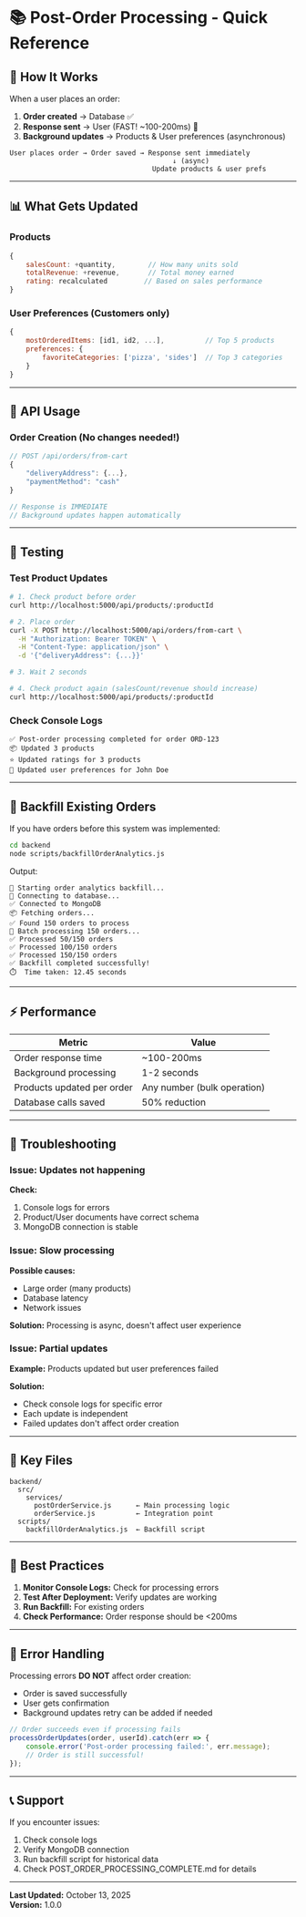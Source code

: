 # 📚 Post-Order Processing - Quick Reference

## 🚀 How It Works

When a user places an order:
1. **Order created** → Database ✅
2. **Response sent** → User (FAST! ~100-200ms) 🚀
3. **Background updates** → Products & User preferences (asynchronous)

```
User places order → Order saved → Response sent immediately
                                        ↓ (async)
                                   Update products & user prefs
```

---

## 📊 What Gets Updated

### Products
```javascript
{
    salesCount: +quantity,        // How many units sold
    totalRevenue: +revenue,       // Total money earned
    rating: recalculated         // Based on sales performance
}
```

### User Preferences (Customers only)
```javascript
{
    mostOrderedItems: [id1, id2, ...],          // Top 5 products
    preferences: {
        favoriteCategories: ['pizza', 'sides']  // Top 3 categories
    }
}
```

---

## 🔧 API Usage

### Order Creation (No changes needed!)
```javascript
// POST /api/orders/from-cart
{
    "deliveryAddress": {...},
    "paymentMethod": "cash"
}

// Response is IMMEDIATE
// Background updates happen automatically
```

---

## 🧪 Testing

### Test Product Updates
```bash
# 1. Check product before order
curl http://localhost:5000/api/products/:productId

# 2. Place order
curl -X POST http://localhost:5000/api/orders/from-cart \
  -H "Authorization: Bearer TOKEN" \
  -H "Content-Type: application/json" \
  -d '{"deliveryAddress": {...}}'

# 3. Wait 2 seconds

# 4. Check product again (salesCount/revenue should increase)
curl http://localhost:5000/api/products/:productId
```

### Check Console Logs
```
✅ Post-order processing completed for order ORD-123
📦 Updated 3 products
⭐ Updated ratings for 3 products
👤 Updated user preferences for John Doe
```

---

## 🔄 Backfill Existing Orders

If you have orders before this system was implemented:

```bash
cd backend
node scripts/backfillOrderAnalytics.js
```

Output:
```
🔄 Starting order analytics backfill...
📡 Connecting to database...
✅ Connected to MongoDB
📦 Fetching orders...
✅ Found 150 orders to process
🔄 Batch processing 150 orders...
✅ Processed 50/150 orders
✅ Processed 100/150 orders
✅ Processed 150/150 orders
✅ Backfill completed successfully!
⏱️  Time taken: 12.45 seconds
```

---

## ⚡ Performance

| Metric | Value |
|--------|-------|
| Order response time | ~100-200ms |
| Background processing | 1-2 seconds |
| Products updated per order | Any number (bulk operation) |
| Database calls saved | 50% reduction |

---

## 🐛 Troubleshooting

### Issue: Updates not happening
**Check:**
1. Console logs for errors
2. Product/User documents have correct schema
3. MongoDB connection is stable

### Issue: Slow processing
**Possible causes:**
- Large order (many products)
- Database latency
- Network issues

**Solution:** Processing is async, doesn't affect user experience

### Issue: Partial updates
**Example:** Products updated but user preferences failed

**Solution:** 
- Check console logs for specific error
- Each update is independent
- Failed updates don't affect order creation

---

## 📝 Key Files

```
backend/
  src/
    services/
      postOrderService.js      ← Main processing logic
      orderService.js          ← Integration point
  scripts/
    backfillOrderAnalytics.js  ← Backfill script
```

---

## 🎯 Best Practices

1. **Monitor Console Logs:** Check for processing errors
2. **Test After Deployment:** Verify updates are working
3. **Run Backfill:** For existing orders
4. **Check Performance:** Order response should be <200ms

---

## 🔐 Error Handling

Processing errors **DO NOT** affect order creation:
- Order is saved successfully
- User gets confirmation
- Background updates retry can be added if needed

```javascript
// Order succeeds even if processing fails
processOrderUpdates(order, userId).catch(err => {
    console.error('Post-order processing failed:', err.message);
    // Order is still successful!
});
```

---

## 📞 Support

If you encounter issues:
1. Check console logs
2. Verify MongoDB connection
3. Run backfill script for historical data
4. Check POST_ORDER_PROCESSING_COMPLETE.md for details

---

**Last Updated:** October 13, 2025  
**Version:** 1.0.0
